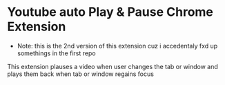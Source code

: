 # Youtube auto Play & Pause Chrome Extension 

- Note: this is the 2nd version of this extension cuz i accedentaly fxd up somethings in the first repo

This extension plauses a video when user changes the tab or window and plays them back when tab or window regains focus

